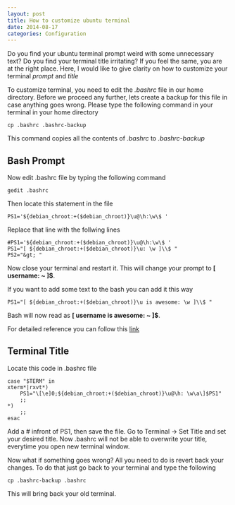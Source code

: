 ```yaml
---
layout: post
title: How to customize ubuntu terminal
date: 2014-08-17
categories: Configuration
---
```


Do you find your ubuntu terminal prompt weird with some unnecessary text? Do you find your terminal title irritating?  If you feel the same, you are at the right place. Here, I would like to give clarity on how to customize your terminal *prompt* and *title*

To customize terminal, you need to edit the _.bashrc_ file in our home directory. Before we proceed any further, lets create a backup for this file in case anything goes wrong. 
Please type the following command in your terminal in your home directory

	cp .bashrc .bashrc-backup

This command copies all the contents of _.bashrc_ to _.bashrc-backup_ 

## Bash Prompt ##
Now edit .bashrc file by typing the following command

	gedit .bashrc

Then locate this statement in the file

	PS1='${debian_chroot:+($debian_chroot)}\u@\h:\w\$ '

Replace that line with the follwing lines

	#PS1='${debian_chroot:+($debian_chroot)}\u@\h:\w\$ '
    PS1="[ ${debian_chroot:+($debian_chroot)}\u: \w ]\\$ "
    PS2="&gt; "

Now close your terminal and restart it. This will change your prompt to **[ username: ~ ]$**.

If you want to add some text to the bash you can add it this way

	PS1="[ ${debian_chroot:+($debian_chroot)}\u is awesome: \w ]\\$ "

Bash will now read as **[ username is awesome: ~ ]$**.

For detailed reference you can follow this [link](https://help.ubuntu.com/community/CustomizingBashPrompt)

## Terminal Title ##

Locate this code in .bashrc file

	case "$TERM" in
	xterm*|rxvt*)
      	PS1="\[\e]0;${debian_chroot:+($debian_chroot)}\u@\h: \w\a\]$PS1"
    	;;
	*)
    	;;
	esac

Add a # infront of PS1, then save the file. 
Go to Terminal -> Set Title and set your desired title. Now .bashrc will not be able to overwrite your title, everytime you open new terminal window. 

Now what if something goes wrong? 
All you need to do is revert back your changes. 
To do that just go back to your terminal and type the following 
	
	cp .bashrc-backup .bashrc

This will bring back your old terminal.